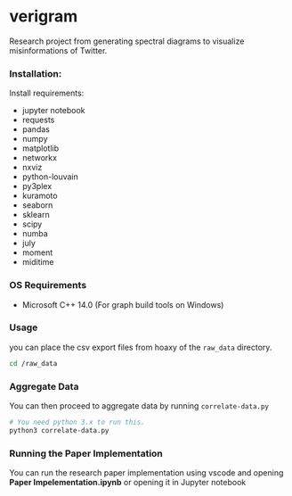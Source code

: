 # verigram

Research project from generating spectral diagrams to visualize misinformations of Twitter.

### Installation:

Install requirements:

- jupyter notebook
- requests
- pandas
- numpy
- matplotlib
- networkx
- nxviz
- python-louvain
- py3plex
- kuramoto
- seaborn
- sklearn
- scipy
- numba
- july
- moment
- miditime

### OS Requirements

- Microsoft C++ 14.0 (For graph build tools on Windows)

### Usage

you can place the csv export files from hoaxy of the `raw_data` directory.

```sh
cd /raw_data
```

### Aggregate Data

You can then proceed to aggregate data by running `correlate-data.py`

```sh
# You need python 3.x to run this.
python3 correlate-data.py
```

### Running the Paper Implementation

You can run the research paper implementation using vscode and opening **Paper Impelementation.ipynb** or opening it in Jupyter notebook
